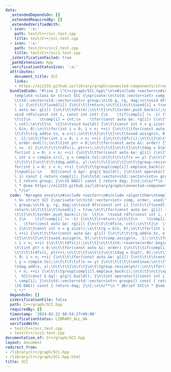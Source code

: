 ```yaml
---
data:
  _extendedDependsOn: []
  _extendedRequiredBy: []
  _extendedVerifiedWith:
  - icon: ':x:'
    path: test/C++/scc.test.cpp
    title: test/C++/scc.test.cpp
  - icon: ':x:'
    path: test/C++/scc2.test.cpp
    title: test/C++/scc2.test.cpp
  _isVerificationFailed: true
  _pathExtension: hpp
  _verificationStatusIcon: ':x:'
  attributes:
    document_title: SCC
    links:
    - https://ei1333.github.io/library/graph/connected-components/strongly-connected-components.hpp
  bundledCode: "#line 2 \"C++/graph/SCC.hpp\"\n\n#include <vector>\n#include <algorithm>\n\
    template <class G> struct SCC {\nprivate:\n\tstd::vector<int> comp, order, used;\n\
    \tstd::vector<std::vector<int>> group;\n\tG g, rg, dag;\n\tvoid dfs(const int\
    \ i) {\n\t\tif(used[i]) {\n\t\t\treturn;\n\t\t}\n\t\tused[i] = true;\n\t\tfor(const\
    \ auto &e: g[i]) {\n\t\t\tdfs(e);\n\t\t}\n\t\torder.push_back(i);\n  \t}\n  \t\
    void rdfs(const int i, const int cnt) {\n    \tif(comp[i] != -1) {\n\t\t\treturn;\n\
    \t\t}\n    \tcomp[i] = cnt;\n    \tfor(const auto &e: rg[i]) {\n\t\t\trdfs(e,\
    \ cnt);\n\t\t}\n  \t}\n\tvoid build() {\n\t\tconst int n = g.size();\n\t\trg =\
    \ G(n, 0);\n\t\tfor(int i = 0; i < n; ++i) {\n\t\t\tfor(const auto &e: g[i]) {\n\
    \t\t\t\trg.add(e.to, e.src);\n\t\t\t}\n\t\t}\n\t\tused.assign(n, 0);\n\t\tcomp.assign(n,\
    \ -1);\n\t\tfor(int i = 0; i < n; ++i) {\n\t\t\tdfs(i);\n\t\t}\n\t\tstd::reverse(order.begin(),\
    \ order.end());\n\t\tint ptr = 0;\n\t\tfor(const auto &i: order) {\n\t\t\tif(comp[i]\
    \ == -1) {\n\t\t\t\trdfs(i, ptr++);\n\t\t\t}\n\t\t}\n\t\tdag = G(ptr, 0);\n\t\t\
    for(int i = 0; i < n; ++i) {\n\t\t\tfor(const auto &e: g[i]) {\n\t\t\t\tconst\
    \ int x = comp[e.src], y = comp[e.to];\n\t\t\t\tif(x == y) {\n\t\t\t\t\tcontinue;\n\
    \t\t\t\t}\n\t\t\t\tdag.add(x, y);\n\t\t\t}\n\t\t}\n\t\tgroup.resize(ptr);\n\t\t\
    for(int i = 0; i < n; ++i) {\n\t\t\tgroup[comp[i]].emplace_back(i);\n\t\t}\n\t\
    }\npublic:\n    SCC(const G &g): g(g){ build(); }\n\tint operator[](const int\
    \ i) const { return comp[i]; }\n\tstd::vector<std::vector<int>> groups() const\
    \ { return group; }\n\tG DAG() const { return dag; }\n};\n\n/**\n * @brief SCC\n\
    \ * @see https://ei1333.github.io/library/graph/connected-components/strongly-connected-components.hpp\n\
    \ */\n"
  code: "#pragma once\n\n#include <vector>\n#include <algorithm>\ntemplate <class\
    \ G> struct SCC {\nprivate:\n\tstd::vector<int> comp, order, used;\n\tstd::vector<std::vector<int>>\
    \ group;\n\tG g, rg, dag;\n\tvoid dfs(const int i) {\n\t\tif(used[i]) {\n\t\t\t\
    return;\n\t\t}\n\t\tused[i] = true;\n\t\tfor(const auto &e: g[i]) {\n\t\t\tdfs(e);\n\
    \t\t}\n\t\torder.push_back(i);\n  \t}\n  \tvoid rdfs(const int i, const int cnt)\
    \ {\n    \tif(comp[i] != -1) {\n\t\t\treturn;\n\t\t}\n    \tcomp[i] = cnt;\n \
    \   \tfor(const auto &e: rg[i]) {\n\t\t\trdfs(e, cnt);\n\t\t}\n  \t}\n\tvoid build()\
    \ {\n\t\tconst int n = g.size();\n\t\trg = G(n, 0);\n\t\tfor(int i = 0; i < n;\
    \ ++i) {\n\t\t\tfor(const auto &e: g[i]) {\n\t\t\t\trg.add(e.to, e.src);\n\t\t\
    \t}\n\t\t}\n\t\tused.assign(n, 0);\n\t\tcomp.assign(n, -1);\n\t\tfor(int i = 0;\
    \ i < n; ++i) {\n\t\t\tdfs(i);\n\t\t}\n\t\tstd::reverse(order.begin(), order.end());\n\
    \t\tint ptr = 0;\n\t\tfor(const auto &i: order) {\n\t\t\tif(comp[i] == -1) {\n\
    \t\t\t\trdfs(i, ptr++);\n\t\t\t}\n\t\t}\n\t\tdag = G(ptr, 0);\n\t\tfor(int i =\
    \ 0; i < n; ++i) {\n\t\t\tfor(const auto &e: g[i]) {\n\t\t\t\tconst int x = comp[e.src],\
    \ y = comp[e.to];\n\t\t\t\tif(x == y) {\n\t\t\t\t\tcontinue;\n\t\t\t\t}\n\t\t\t\
    \tdag.add(x, y);\n\t\t\t}\n\t\t}\n\t\tgroup.resize(ptr);\n\t\tfor(int i = 0; i\
    \ < n; ++i) {\n\t\t\tgroup[comp[i]].emplace_back(i);\n\t\t}\n\t}\npublic:\n  \
    \  SCC(const G &g): g(g){ build(); }\n\tint operator[](const int i) const { return\
    \ comp[i]; }\n\tstd::vector<std::vector<int>> groups() const { return group; }\n\
    \tG DAG() const { return dag; }\n};\n\n/**\n * @brief SCC\n * @see https://ei1333.github.io/library/graph/connected-components/strongly-connected-components.hpp\n\
    \ */"
  dependsOn: []
  isVerificationFile: false
  path: C++/graph/SCC.hpp
  requiredBy: []
  timestamp: '2024-02-22 08:54:27+09:00'
  verificationStatus: LIBRARY_ALL_WA
  verifiedWith:
  - test/C++/scc.test.cpp
  - test/C++/scc2.test.cpp
documentation_of: C++/graph/SCC.hpp
layout: document
redirect_from:
- /library/C++/graph/SCC.hpp
- /library/C++/graph/SCC.hpp.html
title: SCC
---
```

